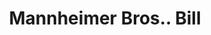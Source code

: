 ---
doi: 10.7916/D8KH20BQ
date_other: '1887'
date_other_textual: '1887'
form: printed ephemera
genre:
- Invoices
name:
- Mannheimer Bros.
object_in_context_url: https://biggert.cul.columbia.edu/items/view/ave_biggert_00676
subject_hierarchical_geographic:
- St. Paul, Minnesota, United States
subject_name:
- Mannheimer Bros.
title: Mannheimer Bros.. Bill
sort_title: Mannheimer Bros.. Bill
call_number: ave_biggert_00676
coordinates:
- 44.94416666666666,-93.0936111111111
pid: ave_biggert_00676
identifiers: ave_biggert_00676
thumbnail: https://derivativo-2.library.columbia.edu/iiif/2/ldpd:345701/full/!256,256/0/native.jpg
permalink: /biggert/ave_biggert_00676/
layout: iiif-image-page
---